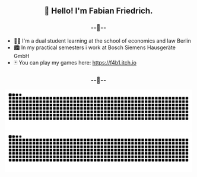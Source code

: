 <h2 align="center">👋 Hello! I'm Fabian Friedrich.</h2>

<h3 align="center">--📑--</h3>

- 👨‍🎓 I'm a dual student learning at the school of economics and law Berlin
- 🏙 In my practical semesters i work at Bosch Siemens Hausgeräte GmbH
- 🃏 You can play my games here: https://f4b1.itch.io  

<h3 align="center">--🐍--</h3>

![github contribution grid snake animation](https://raw.githubusercontent.com/fabianofski/fabianofski/output/github-contribution-grid-snake-dark.svg#gh-dark-mode-only)![github contribution grid snake animation](https://raw.githubusercontent.com/fabianofski/fabianofski/output/github-contribution-grid-snake.svg#gh-light-mode-only)
